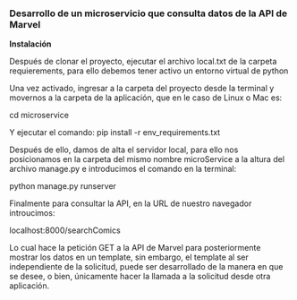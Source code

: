  ### Desarrollo de un microservicio que consulta datos de la API de Marvel
 
 **Instalación**
 
 Después de clonar el proyecto, ejecutar el archivo local.txt de la carpeta requierements, 
 para ello debemos tener activo un entorno virtual de python
 
 Una vez activado, ingresar a la carpeta del proyecto desde la terminal y movernos a la carpeta de la aplicación, 
 que en le caso de Linux o Mac es:
 
 cd microservice
 
 Y ejecutar el comando:
 pip install -r env_requirements.txt
 
 Después de ello, damos de alta el servidor local, para ello nos posicionamos en la carpeta del mismo nombre microService
 a la altura del archivo manage.py e introducimos el comando en la terminal:
 
 python manage.py runserver
 
 Finalmente para consultar la API, en la URL de nuestro navegador introucimos:

 localhost:8000/searchComics
 
 Lo cual hace la petición GET a la API de Marvel para posteriormente mostrar los datos en un template, sin embargo, el template al ser independiente
 de la solicitud, puede ser desarrollado de la manera en que se desee, o bien, únicamente hacer la llamada a la solicitud desde otra aplicación.
 
